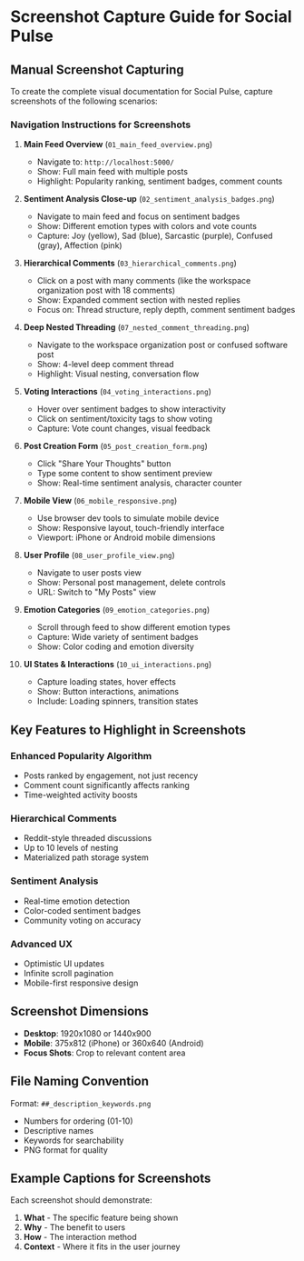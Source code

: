 # Screenshot Capture Guide for Social Pulse

## Manual Screenshot Capturing

To create the complete visual documentation for Social Pulse, capture screenshots of the following scenarios:

### Navigation Instructions for Screenshots

1. **Main Feed Overview** (`01_main_feed_overview.png`)
   - Navigate to: `http://localhost:5000/`
   - Show: Full main feed with multiple posts
   - Highlight: Popularity ranking, sentiment badges, comment counts

2. **Sentiment Analysis Close-up** (`02_sentiment_analysis_badges.png`)
   - Navigate to main feed and focus on sentiment badges
   - Show: Different emotion types with colors and vote counts
   - Capture: Joy (yellow), Sad (blue), Sarcastic (purple), Confused (gray), Affection (pink)

3. **Hierarchical Comments** (`03_hierarchical_comments.png`)
   - Click on a post with many comments (like the workspace organization post with 18 comments)
   - Show: Expanded comment section with nested replies
   - Focus on: Thread structure, reply depth, comment sentiment badges

4. **Deep Nested Threading** (`07_nested_comment_threading.png`)
   - Navigate to the workspace organization post or confused software post
   - Show: 4-level deep comment thread
   - Highlight: Visual nesting, conversation flow

5. **Voting Interactions** (`04_voting_interactions.png`)
   - Hover over sentiment badges to show interactivity
   - Click on sentiment/toxicity tags to show voting
   - Capture: Vote count changes, visual feedback

6. **Post Creation Form** (`05_post_creation_form.png`)
   - Click "Share Your Thoughts" button
   - Type some content to show sentiment preview
   - Show: Real-time sentiment analysis, character counter

7. **Mobile View** (`06_mobile_responsive.png`)
   - Use browser dev tools to simulate mobile device
   - Show: Responsive layout, touch-friendly interface
   - Viewport: iPhone or Android mobile dimensions

8. **User Profile** (`08_user_profile_view.png`)
   - Navigate to user posts view
   - Show: Personal post management, delete controls
   - URL: Switch to "My Posts" view

9. **Emotion Categories** (`09_emotion_categories.png`)
   - Scroll through feed to show different emotion types
   - Capture: Wide variety of sentiment badges
   - Show: Color coding and emotion diversity

10. **UI States & Interactions** (`10_ui_interactions.png`)
    - Capture loading states, hover effects
    - Show: Button interactions, animations
    - Include: Loading spinners, transition states

## Key Features to Highlight in Screenshots

### Enhanced Popularity Algorithm
- Posts ranked by engagement, not just recency
- Comment count significantly affects ranking
- Time-weighted activity boosts

### Hierarchical Comments
- Reddit-style threaded discussions
- Up to 10 levels of nesting
- Materialized path storage system

### Sentiment Analysis
- Real-time emotion detection
- Color-coded sentiment badges
- Community voting on accuracy

### Advanced UX
- Optimistic UI updates
- Infinite scroll pagination
- Mobile-first responsive design

## Screenshot Dimensions

- **Desktop**: 1920x1080 or 1440x900
- **Mobile**: 375x812 (iPhone) or 360x640 (Android)
- **Focus Shots**: Crop to relevant content area

## File Naming Convention

Format: `##_description_keywords.png`
- Numbers for ordering (01-10)
- Descriptive names
- Keywords for searchability
- PNG format for quality

## Example Captions for Screenshots

Each screenshot should demonstrate:
1. **What** - The specific feature being shown
2. **Why** - The benefit to users
3. **How** - The interaction method
4. **Context** - Where it fits in the user journey